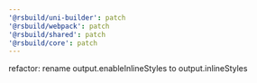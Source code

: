 ```yaml
---
'@rsbuild/uni-builder': patch
'@rsbuild/webpack': patch
'@rsbuild/shared': patch
'@rsbuild/core': patch
---
```


refactor: rename output.enableInlineStyles to output.inlineStyles
